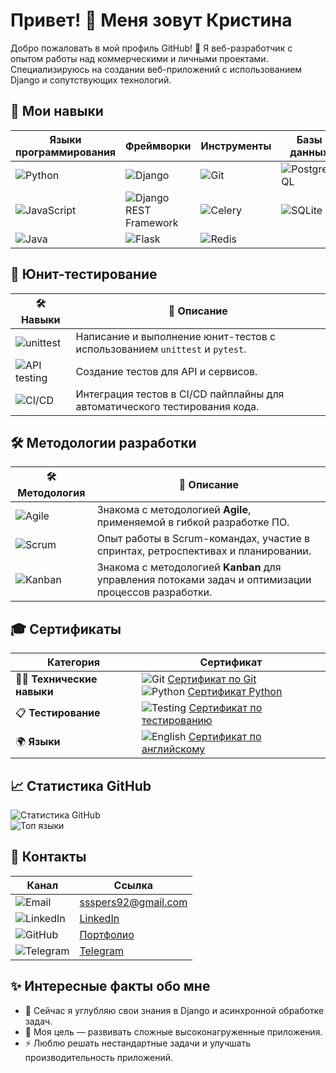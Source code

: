 # Привет! 👋 Меня зовут Кристина

Добро пожаловать в мой профиль GitHub! 🚀 Я веб-разработчик с опытом работы над коммерческими и личными проектами. Специализируюсь на создании веб-приложений с использованием Django и сопутствующих технологий. 

## 🌱 Мои навыки

| Языки программирования | Фреймворки              | Инструменты              | Базы данных         | DevOps           |
|------------------------|-------------------------|--------------------------|---------------------|------------------|
| ![Python](https://img.shields.io/badge/Python-3.9-blue?style=flat&logo=python) | ![Django](https://img.shields.io/badge/Django-4.2-blue?style=flat&logo=django) | ![Git](https://img.shields.io/badge/Git-black?style=flat&logo=git) | ![PostgreSQL](https://img.shields.io/badge/PostgreSQL-12-blue?style=flat&logo=postgresql) | ![Docker](https://img.shields.io/badge/Docker-20.10-blue?style=flat&logo=docker) |
| ![JavaScript](https://img.shields.io/badge/JavaScript-ES6-yellow?style=flat&logo=javascript) | ![Django REST Framework](https://img.shields.io/badge/Django%20REST%20Framework-3.12-blue?style=flat&logo=django) | ![Celery](https://img.shields.io/badge/Celery-5.2-blue?style=flat&logo=celery) | ![SQLite](https://img.shields.io/badge/SQLite-3-blue?style=flat&logo=sqlite) | ![Nginx](https://img.shields.io/badge/Nginx-1.18-blue?style=flat&logo=nginx) |
| ![Java](https://img.shields.io/badge/Java-11-blue?style=flat&logo=java) | ![Flask](https://img.shields.io/badge/Flask-2.1-blue?style=flat&logo=flask) | ![Redis](https://img.shields.io/badge/Redis-6.2-red?style=flat&logo=redis) | | ![CI/CD](https://img.shields.io/badge/GitHub%20Actions-1.0-green?style=flat&logo=github-actions) |

## 🧪 **Юнит-тестирование**
| 🛠️ **Навыки**                                      | 📝 **Описание**                                                                                             |
|----------------------------------------------------|------------------------------------------------------------------------------------------------------------|
| ![unittest](https://img.shields.io/badge/unittest-%E2%9C%94-0078d4?style=flat) | Написание и выполнение юнит-тестов с использованием `unittest` и `pytest`.                                    |
| ![API testing](https://img.shields.io/badge/API%20testing-%E2%9C%94-4cbbff?style=flat) | Создание тестов для API и сервисов.                                                                         |
| ![CI/CD](https://img.shields.io/badge/CI%2FCD-%E2%9C%94-f5a623?style=flat) | Интеграция тестов в CI/CD пайплайны для автоматического тестирования кода.                                    |

## 🛠️ **Методологии разработки**
| 🛠️ **Методология**                             | 📝 **Описание**                                                                                              |
|------------------------------------------------|-------------------------------------------------------------------------------------------------------------|
| ![Agile](https://img.shields.io/badge/Agile-%E2%9C%94-41b883?style=flat)  | Знакома с методологией **Agile**, применяемой в гибкой разработке ПО.                                          |
| ![Scrum](https://img.shields.io/badge/Scrum-%E2%9C%94-0078d4?style=flat)  | Опыт работы в Scrum-командах, участие в спринтах, ретроспективах и планировании.                              |
| ![Kanban](https://img.shields.io/badge/Kanban-%E2%9C%94-41b883?style=flat) | Знакома с методологией **Kanban** для управления потоками задач и оптимизации процессов разработки.            |



## 🎓 Сертификаты

| **Категория**         | **Сертификат**                                                                                          |
|-----------------------|---------------------------------------------------------------------------------------------------------|
| 🧑‍💻 **Технические навыки** | ![Git](https://img.shields.io/badge/Git-%E2%9C%94-4cbbff?style=flat) [Сертификат по Git](https://github.com/LeeGeller/LeeGeller/blob/main/Git.pdf) <br> ![Python](https://img.shields.io/badge/Python-%E2%9C%94-0078d4?style=flat) [Сертификат Python](https://github.com/LeeGeller/LeeGeller/blob/main/c05932aebef7da98da977435bbcafe20.jpg) |
| 📋 **Тестирование**   | ![Testing](https://img.shields.io/badge/Manual%20Testing-%E2%9C%94-f5a623?style=flat) [Сертификат по тестированию](https://github.com/LeeGeller/LeeGeller/blob/main/%D0%9C%D0%BE%D0%B4%D0%B8%D1%83%20%D0%BF%D0%BE%20%D1%80%D1%83%D1%87%D0%BD%D0%BE%D0%BC%D1%83%20%D1%82%D0%B5%D1%81%D1%82%D0%B8%D1%80%D0%BE%D0%B2%D0%B0%D0%BD%D0%B8%D0%BD-2.pdf) |
| 🌍 **Языки**           | ![English](https://img.shields.io/badge/English-%E2%9C%94-41b883?style=flat) [Сертификат по английскому](https://github.com/LeeGeller/LeeGeller/blob/main/Kristina%20Budnik.pdf) |

## 📈 Статистика GitHub  
![Статистика GitHub](https://github-readme-stats.vercel.app/api?username=LeeGeller&show_icons=true&theme=radical)  
![Топ языки](https://github-readme-stats.vercel.app/api/top-langs/?username=LeeGeller&layout=compact&theme=radical)  

## 💬 Контакты  

| Канал      | Ссылка                                |
|------------|---------------------------------------|
| ![Email](https://img.icons8.com/fluency/48/000000/email.png)   | [ssspers92@gmail.com](mailto:ssspers92@gmail.com)  |
| ![LinkedIn](https://img.icons8.com/fluency/48/000000/linkedin.png) | [LinkedIn](https://www.linkedin.com/in/lee-geller/) |
|  ![GitHub](https://img.icons8.com/fluency/48/000000/github.png) | [Портфолио](https://github.com/LeeGeller/LeeGeller-) |
| ![Telegram](https://img.icons8.com/fluency/48/000000/telegram-app.png) | [Telegram](https://t.me/BoboBoWhisky) |




## ✨ Интересные факты обо мне  
- 🌱 Сейчас я углубляю свои знания в Django и асинхронной обработке задач.  
- 🎯 Моя цель — развивать сложные высоконагруженные приложения.  
- ⚡ Люблю решать нестандартные задачи и улучшать производительность приложений.  
